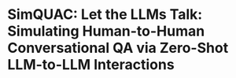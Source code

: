# SimQUAC: Let the LLMs Talk: Simulating Human-to-Human Conversational QA via Zero-Shot LLM-to-LLM Interactions
